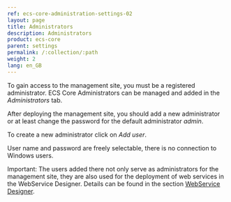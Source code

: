 ```yaml
---
ref: ecs-core-administration-settings-02
layout: page
title: Administrators
description: Administrators
product: ecs-core
parent: settings
permalink: /:collection/:path
weight: 2
lang: en_GB
---
```


To gain access to the management site, you must be a registered administrator. ECS Core Administrators can be managed and added in the *Administrators* tab. 

After deploying the management site, you should add a new administrator or at least change the password for the default administrator *admin*. 

To create a new administrator click on *Add user*.

User name and password are freely selectable, there is no connection to Windows users. <br>

Important: The users added there not only serve as administrators for the management site, they are also used for the deployment of web services in the WebService Designer.
Details can be found in the section [WebService Designer](../webservices). 

